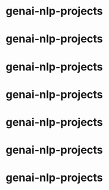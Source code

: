 # genai-nlp-projects
# genai-nlp-projects
# genai-nlp-projects
# genai-nlp-projects
# genai-nlp-projects
# genai-nlp-projects
# genai-nlp-projects
